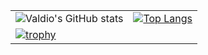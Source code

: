 

| | | 
| - | - |
| ![Valdio's GitHub stats](https://github-readme-stats.vercel.app/api?username=valdio&show_icons=true&count_private=true&include_all_commits=true&theme=github_dark) | [![Top Langs](https://github-readme-stats.vercel.app/api/top-langs/?username=valdio&layout=compact&theme=github_dark)](https://github.com/valdio/github-readme-stats)  |
| [![trophy](https://github-profile-trophy.vercel.app/?username=valdio&theme=algolia&column=4&no-bg=true&no-frame=true&margin-h=10)](https://github.com/valdio/) |




<!--
**valdio/valdio** is a ✨ _special_ ✨ repository because its `README.md` (this file) appears on your GitHub profile.

Here are some ideas to get you started:

- 🔭 I’m currently working on ...
- 🌱 I’m currently learning ...
- 👯 I’m looking to collaborate on ...
- 🤔 I’m looking for help with ...
- 💬 Ask me about ...
- 📫 How to reach me: ...
- 😄 Pronouns: ...
- ⚡ Fun fact: ...
-->

